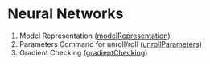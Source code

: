 # Neural Networks

1. Model Representation ([modelRepresentation](https://github.com/sohampod/machineLearningnotes/blob/main/neuralNetworks/modelRepresentation1.md))
2. Parameters Command for unroll/roll ([unrollParameters](https://github.com/sohampod/machineLearningnotes/blob/main/neuralNetworks/unrollingParameters.txt))
3. Gradient Checking ([gradientChecking](https://github.com/sohampod/machineLearningnotes/blob/main/neuralNetworks/gradientChecking.txt))